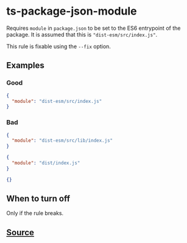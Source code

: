 # ts-package-json-module

Requires `module` in `package.json` to be set to the ES6 entrypoint of the package. It is assumed that this is `"dist-esm/src/index.js"`.

This rule is fixable using the `--fix` option.

## Examples

### Good

```json
{
  "module": "dist-esm/src/index.js"
}
```

### Bad

```json
{
  "module": "dist-esm/src/lib/index.js"
}
```

```json
{
  "module": "dist/index.js"
}
```

```json
{}
```

## When to turn off

Only if the rule breaks.

## [Source](https://azure.github.io/azure-sdk/typescript_implementation.html#ts-package-json-module)